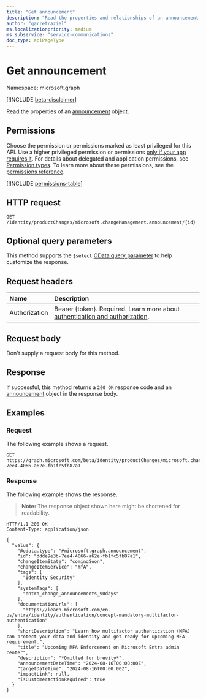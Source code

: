```yaml
---
title: "Get announcement"
description: "Read the properties and relationships of an announcement object."
author: "garretraziel"
ms.localizationpriority: medium
ms.subservice: "service-communications"
doc_type: apiPageType
---
```


# Get announcement

Namespace: microsoft.graph

[!INCLUDE [beta-disclaimer](../../includes/beta-disclaimer.md)]

Read the properties of an [announcement](../resources/announcement.md) object.

## Permissions

Choose the permission or permissions marked as least privileged for this API. Use a higher privileged permission or permissions [only if your app requires it](/graph/permissions-overview#best-practices-for-using-microsoft-graph-permissions). For details about delegated and application permissions, see [Permission types](/graph/permissions-overview#permission-types). To learn more about these permissions, see the [permissions reference](/graph/permissions-reference).

<!-- {
  "blockType": "permissions",
  "name": "announcement-get-permissions"
}
-->
[!INCLUDE [permissions-table](../includes/permissions/announcement-get-permissions.md)]

## HTTP request

<!-- {
  "blockType": "ignored"
}
-->
``` http
GET /identity/productChanges/microsoft.changeManagement.announcement/{id}
```

## Optional query parameters

This method supports the `$select` [OData query parameter](/graph/query-parameters) to help customize the response.

## Request headers

|Name|Description|
|:---|:---|
|Authorization|Bearer {token}. Required. Learn more about [authentication and authorization](/graph/auth/auth-concepts).|

## Request body

Don't supply a request body for this method.

## Response

If successful, this method returns a `200 OK` response code and an [announcement](../resources/announcement.md) object in the response body.

## Examples

### Request

The following example shows a request.
<!-- {
  "blockType": "request",
  "name": "get_announcement"
}
-->
``` http
GET https://graph.microsoft.com/beta/identity/productChanges/microsoft.changeManagement.announcement/ddde9e3b-7ee4-4066-a62e-fb1fc5fb87a1
```

### Response

The following example shows the response.
>**Note:** The response object shown here might be shortened for readability.
<!-- {
  "blockType": "response",
  "truncated": true,
  "@odata.type": "microsoft.graph.announcement"
}
-->
``` http
HTTP/1.1 200 OK
Content-Type: application/json

{
  "value": {
    "@odata.type": "#microsoft.graph.announcement",
    "id": "ddde9e3b-7ee4-4066-a62e-fb1fc5fb87a1",
    "changeItemState": "comingSoon",
    "changeItemService": "mfA",
    "tags": [
      "Identity Security"
    ],
    "systemTags": [
      "entra_change_announcements_90days"
    ],
    "documentationUrls": [
      "https://learn.microsoft.com/en-us/entra/identity/authentication/concept-mandatory-multifactor-authentication"
    ],
    "shortDescription": "Learn how multifactor authentication (MFA) can protect your data and identity and get ready for upcoming MFA requirement.",
    "title": "Upcoming MFA Enforcement on Microsoft Entra admin center",
    "description": "*Omitted for brevity*",
    "announcementDateTime": "2024-08-16T00:00:00Z",
    "targetDateTime": "2024-08-16T00:00:00Z",
    "impactLink": null,
    "isCustomerActionRequired": true
  }
}
```
